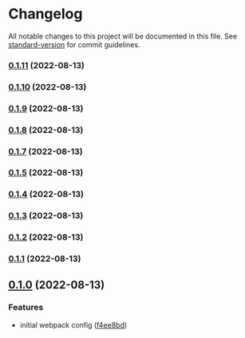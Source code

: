 # Changelog

All notable changes to this project will be documented in this file. See [standard-version](https://github.com/conventional-changelog/standard-version) for commit guidelines.

### [0.1.11](https://github.com/wholesome-ghoul/tubeyou-configs/compare/v0.1.12...v0.1.11) (2022-08-13)

### [0.1.10](https://github.com/wholesome-ghoul/tubeyou-configs/compare/v0.1.9...v0.1.10) (2022-08-13)

### [0.1.9](https://github.com/wholesome-ghoul/tubeyou-configs/compare/v0.1.8...v0.1.9) (2022-08-13)

### [0.1.8](https://github.com/wholesome-ghoul/tubeyou-configs/compare/v0.1.7...v0.1.8) (2022-08-13)

### [0.1.7](https://github.com/wholesome-ghoul/tubeyou-configs/compare/v0.1.6...v0.1.7) (2022-08-13)

### [0.1.5](https://github.com/wholesome-ghoul/tubeyou-configs/compare/v0.1.4...v0.1.5) (2022-08-13)

### [0.1.4](https://github.com/wholesome-ghoul/tubeyou-configs/compare/v0.1.3...v0.1.4) (2022-08-13)

### [0.1.3](https://github.com/wholesome-ghoul/tubeyou-configs/compare/v0.0.4...v0.1.3) (2022-08-13)

### [0.1.2](https://github.com/wholesome-ghoul/tubeyou-configs/compare/v0.1.1...v0.1.2) (2022-08-13)

### [0.1.1](https://github.com/wholesome-ghoul/tubeyou-configs/compare/v0.1.0...v0.1.1) (2022-08-13)

## [0.1.0](https://github.com/wholesome-ghoul/tubeyou-configs/compare/v0.0.1...v0.1.0) (2022-08-13)

### Features

- initial webpack config ([f4ee8bd](https://github.com/wholesome-ghoul/tubeyou-configs/commits/f4ee8bd3486061c9871a5d47bae1c350119843a9))
